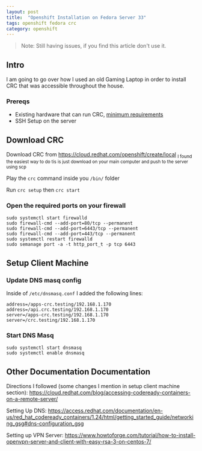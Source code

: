 ```yaml
---
layout: post
title:  "Openshift Installation on Fedora Server 33"
tags: openshift fedora crc
category: openshift
---
```


> Note: Still having issues, if you find this article don't use it.

## Intro

I am going to go over how I used an old Gaming Laptop in order to install CRC that was accessible throughout the house.

### Prereqs

* Existing hardware that can run CRC, [minimum requirements](https://access.redhat.com/documentation/en-us/red_hat_codeready_containers/1.0/html/getting_started_guide/getting-started-with-codeready-containers_gsg#minimum-system-requirements_gsg)
* SSH Setup on the server

## Download CRC

Download CRC from https://cloud.redhat.com/openshift/create/local
<sub>I found the easiest way to do tis is just download on your main computer and push to the server using scp</sub>

Play the `crc` command inside you `/bin/` folder

Run `crc setup` then `crc start`

### Open the required ports on your firewall

```
sudo systemctl start firewalld
sudo firewall-cmd --add-port=80/tcp --permanent
sudo firewall-cmd --add-port=6443/tcp --permanent
sudo firewall-cmd --add-port=443/tcp --permanent
sudo systemctl restart firewalld
sudo semanage port -a -t http_port_t -p tcp 6443
```

## Setup Client Machine

### Update DNS masq config

Inside of `/etc/dnsmasq.conf` I added the following lines:
```
address=/apps-crc.testing/192.168.1.170
address=/api.crc.testing/192.168.1.170
server=/apps-crc.testing/192.168.1.170
server=/crc.testing/192.168.1.170
```

### Start DNS Masq

```
sudo systemctl start dnsmasq
sudo systemctl enable dnsmasq
```


## Other Documentation Documentation

Directions I followed (some changes I mention in setup client machine section):
https://cloud.redhat.com/blog/accessing-codeready-containers-on-a-remote-server/


Setting Up DNS:
https://access.redhat.com/documentation/en-us/red_hat_codeready_containers/1.24/html/getting_started_guide/networking_gsg#dns-configuration_gsg


Setting up VPN Server:
https://www.howtoforge.com/tutorial/how-to-install-openvpn-server-and-client-with-easy-rsa-3-on-centos-7/